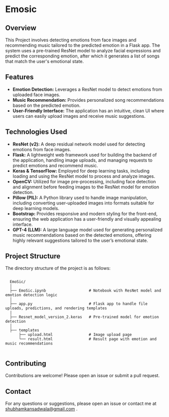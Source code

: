 # Emosic

## Overview
This Project involves detecting emotions from face images and recommending music tailored to the predicted emotion in a Flask app. The system uses a pre-trained ResNet model to analyze facial expressions and predict the corresponding emotion, after which it generates a list of songs that match the user's emotional state.

## Features

<ul>
  <li> <strong>Emotion Detection:</strong> Leverages a ResNet model to detect emotions from uploaded face images.</li>
  
  <li> <strong>Music Recommendation:</strong> Provides personalized song recommendations based on the predicted emotion.</li>
  
  <li> <strong>User-Friendly Interface:</strong> The application has an intuitive, clean UI where users can easily upload images and receive music suggestions.</li>
</ul>

## Technologies Used
<ul>
  <li><strong>ResNet (v2):</strong> A deep residual network model used for detecting emotions from face images.</li>
  
  <li><strong>Flask:</strong> A lightweight web framework used for building the backend of the application, handling image uploads, and managing requests to predict emotions and recommend music.</li>

  <li> <strong>Keras & TensorFlow:</strong> Employed for deep learning tasks, including loading and using the ResNet model to process and analyze images.</li>

  <li> <strong>OpenCV:</strong> Utilized for image pre-processing, including face detection and alignment before feeding images to the ResNet model for emotion detection.</li>

  <li><strong>Pillow (PIL):</strong>  A Python library used to handle image manipulation, including converting user-uploaded images into formats suitable for deep learning models.</li>
  
  <li><strong>Bootstrap:</strong> Provides responsive and modern styling for the front-end, ensuring the web application has a user-friendly and visually appealing interface.</li>
  
  <li><strong>GPT-4 (LLM):</strong> A large language model used for generating personalized music recommendations based on the detected emotions, offering highly relevant suggestions tailored to the user’s emotional state.</li>
</ul>


## Project Structure

<!DOCTYPE html>
<html lang="en">
<head>
    <meta charset="UTF-8">
    <meta name="viewport" content="width=device-width, initial-scale=1.0">
</head>
<body>

<p>The directory structure of the project is as follows:</p>

<pre><code class="bash">
  EmoSic/
  │
  ├── EmoSic.ipynb                   # Notebook with ResNet model and emotion detection logic
  │
  ├── app.py                         # Flask app to handle file uploads, predictions, and rendering templates
  |
  ├── Resnet_model_version_2.keras   # Pre-trained model for emotion detection
  │
  ├── templates
      ├── upload.html                # Image upload page
      └── result.html                # Result page with emotion and music recommendations
  
</code></pre>

</body>
</html>
  
## Contributing
Contributions are welcome! Please open an issue or submit a pull request.


## Contact
For any questions or suggestions, please open an issue or contact me at <a href="mailto:shubhamkansadwala@gmail.com">shubhamkansadwala@gmail.com</a>
.

